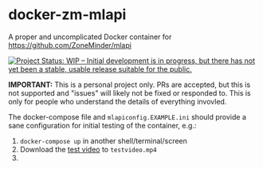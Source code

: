 # docker-zm-mlapi

A proper and uncomplicated Docker container for https://github.com/ZoneMinder/mlapi

[![Project Status: WIP – Initial development is in progress, but there has not yet been a stable, usable release suitable for the public.](https://www.repostatus.org/badges/latest/wip.svg)](https://www.repostatus.org/#wip)

**IMPORTANT:** This is a personal project only. PRs are accepted, but this is not supported and "issues" will likely not be fixed or responded to. This is only for people who understand the details of everything invovled.

The docker-compose file and `mlapiconfig.EXAMPLE.ini` should provide a sane configuration for initial testing of the container, e.g.:

1. `docker-compose up` in another shell/terminal/screen
2. Download the [test video](https://www.pexels.com/video/people-walking-by-on-a-sidewalk-854100/) to `testvideo.mp4`
3. 